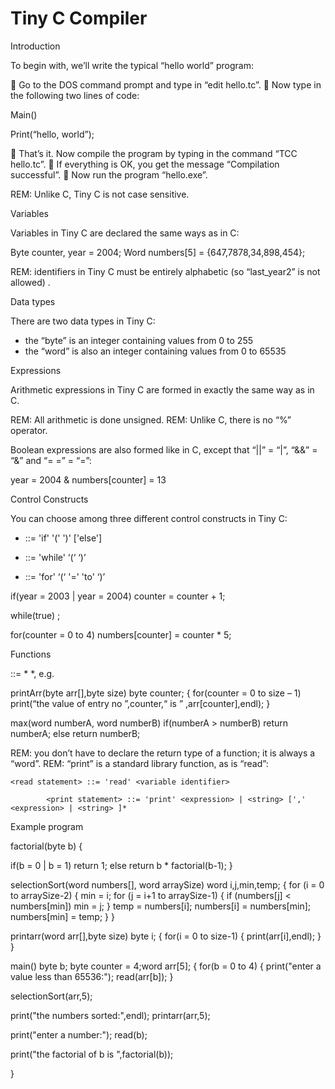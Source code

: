 # Tiny C Compiler

Introduction

To begin with, we’ll write the typical “hello world” program:

	Go to the DOS command prompt and type in “edit hello.tc”.
	Now type in the following two lines of code:

Main()

Print(“hello, world”);

	That’s it. Now compile the program by typing in the command “TCC hello.tc”.
	If everything is OK, you get the message “Compilation successful”.
	Now run the program “hello.exe”. 

REM: Unlike C, Tiny C is not case sensitive.

Variables

Variables in Tiny C are declared the same ways as in C:

Byte counter, year = 2004;
Word numbers[5] = {647,7878,34,898,454};

REM: identifiers in Tiny C must be entirely alphabetic (so “last_year2” is not allowed) .

Data types

There are two data types in Tiny C:
-	the “byte” is an integer containing values from 0 to 255
-	the “word” is also an integer containing values from 0 to 65535    

Expressions

Arithmetic expressions in Tiny C are formed in exactly the same way as in C.

REM: All arithmetic is done unsigned.
REM: Unlike C, there is no “%” operator.

Boolean expressions are also formed like in C, except that “||” = “|”, “&&” = “&” and “= =” = “=”:

year = 2004 & numbers[counter] = 13



Control Constructs

You can choose among three different control constructs in Tiny C:

-	<if statement> ::= 'if' '(' <Boolean expression> ')' <statement> ['else'<statement>]

-	<while statement> ::= 'while' ‘(‘ <Boolean expression> ‘)’  <statement>

-	<for statement> ::= 'for' ‘(‘ <variable identifier> '=' <expression> 'to'  <expression> ‘)’
      <statement>


if(year = 2003 | year = 2004)
	counter = counter + 1;

while(true)
	;

for(counter = 0 to 4)
	numbers[counter] = counter * 5;

Functions

<function> ::= <identifier> <parameter list> <top level declaration>* <statement>*, e.g.

printArr(byte arr[],byte size)
byte counter;
{
	for(counter = 0 to size – 1)
print(“the value of entry no ”,counter,“ is ”            ,arr[counter],endl);
}
		
max(word numberA, word numberB)
	if(numberA > numberB)
		return numberA;
	else
		return numberB;


REM: you don’t have to declare the return type of a function; it is always a “word”.
REM: “print” is a standard library function, as is “read”:

	<read statement> ::= 'read' <variable identifier>

            <print statement> ::= 'print' <expression> | <string> [',' <expression> | <string> ]*





Example program

factorial(byte b)
{

 if(b = 0 | b = 1)
      return 1;
 else
      return b * factorial(b-1);
}


selectionSort(word numbers[], word arraySize)
word i,j,min,temp;
{
  for (i = 0 to arraySize-2)
  {
    min = i;
    for (j = i+1 to arraySize-1)
    {
      if (numbers[j] < numbers[min])
        min = j;
    }
    temp = numbers[i];
    numbers[i] = numbers[min];
    numbers[min] = temp;
  }
}

printarr(word arr[],byte size)
byte i;
{
 for(i = 0 to size-1)
 {
  print(arr[i],endl);
 }
}

main()
byte b; byte counter = 4;word arr[5];
{
for(b = 0 to 4)
{
  		print("enter a value less than 65536:");
  		read(arr[b]);
}

selectionSort(arr,5);

print("the numbers sorted:",endl);
printarr(arr,5);

print("enter a number:");
read(b);

print("the factorial of b is ",factorial(b));

}

